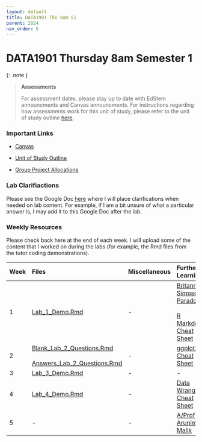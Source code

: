```yaml
---
layout: default
title: DATA1901 Thu 8am S1
parent: 2024
nav_order: 6
---
```


# DATA1901 Thursday 8am Semester 1

{: .note }
>**Assessments**
>
> For assessment dates, please stay up to date with EdStem announcments and Canvas announcments. For instructions regarding how assessments work for this unit of study, please refer to the unit of study outline [here](https://www.sydney.edu.au/units/DATA1901/2024-S1C-ND-CC).

### Important Links

- [Canvas](https://canvas.sydney.edu.au/courses/51659)

- [Unit of Study Outline](https://www.sydney.edu.au/units/DATA1901/2024-S1C-ND-CC)

- [Group Project Allocations](https://edstem.org/au/courses/15212/discussion/1764602)

### Lab Clarifiactions

Please see the Google Doc [here](https://docs.google.com/document/d/1_wieMKts3et8c1_RAy8tRasAoEq5jmJ9X9vlaR31YAE/edit?usp=sharing) where I will place clarifications when needed on lab content. For example, if I am a bit unsure of what a particular answer is, I may add it to this Google Doc after the lab.

### Weekly Resources

Please check back here at the end of each week. I will upload some of the content that I worked on during the labs (for example, the Rmd files from the tutor coding demonstrations).

Week | Files | Miscellaneous | Further Learning |
:---|:---|:---|:---|
1 | [Lab_1_Demo.Rmd](https://drive.google.com/file/d/1Xdyy4iH-IYzQXkhzBfaU2j7FjkkwLT1F/view?usp=drive_link) | - | [Britannica Simpsons Paradox](https://www.britannica.com/topic/Simpsons-paradox)<br><br> [R Markdown Cheat Sheet](https://www.rstudio.com/wp-content/uploads/2015/02/rmarkdown-cheatsheet.pdf)|
2 | [Blank_Lab_2_Questions.Rmd](https://drive.google.com/file/d/1iySMQSNLkG3e_7NhvVlnQdh60HFbQ8u0/view?usp=drive_link)<br><br> [Answers_Lab_2_Questions.Rmd](https://drive.google.com/file/d/1bIlbZCtMbwOLFCtxY0DDNth3Ub9JVUHg/view?usp=drive_link) | - | [ggplot2 Cheat Sheet](https://www.maths.usyd.edu.au/u/UG/SM/STAT3022/r/current/Misc/data-visualization-2.1.pdf) |
3 | [Lab_3_Demo.Rmd](https://drive.google.com/file/d/1JhQyTby22NgTm45e11t_210skf0TxnOk/view?usp=drive_link) | - | - |
4 | [Lab_4_Demo.Rmd](https://drive.google.com/file/d/1HycyNE4jl1FZAIhcN3fWrIJU_o3MZa_s/view?usp=drive_link) | - | [Data Wrangling Cheat Sheet](https://www.rstudio.com/wp-content/uploads/2015/02/data-wrangling-cheatsheet.pdf)
5 | - | - | [A/Prof Arunima Malik](https://www.sydney.edu.au/science/about/our-people/academic-staff/arunima-malik.html)

